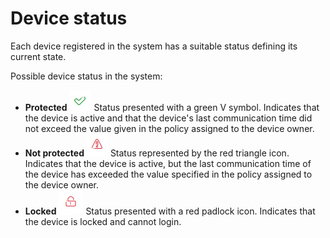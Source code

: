 # Device status

Each device registered in the system has a suitable status defining its current state.

Possible device status in the system:

* **Protected** ![](../../.gitbook/assets/protected.PNG)  Status presented with a green V symbol. Indicates that the device is active and that the device's last communication time did not exceed the value given in the policy assigned to the device owner.
* **Not protected** ![](../../.gitbook/assets/unprotected.PNG)  Status represented by the red triangle icon. Indicates that the device is active, but the last communication time of the device has exceeded the value specified in the policy assigned to the device owner.
* **Locked** ![](../../.gitbook/assets/locked.PNG)  Status presented with a red padlock icon. Indicates that the device is locked and cannot login.

